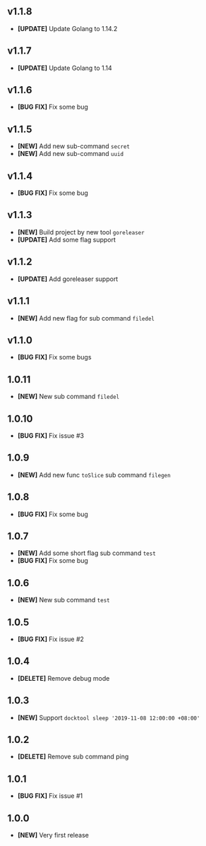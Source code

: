## v1.1.8
- **[UPDATE]** Update Golang to 1.14.2

## v1.1.7
- **[UPDATE]** Update Golang to 1.14

## v1.1.6
- **[BUG FIX]** Fix some bug

## v1.1.5
- **[NEW]** Add new sub-command `secret`
- **[NEW]** Add new sub-command `uuid`

## v1.1.4
- **[BUG FIX]** Fix some bug

## v1.1.3
- **[NEW]** Build project by new tool `goreleaser`
- **[UPDATE]** Add some flag support

## v1.1.2
- **[UPDATE]** Add goreleaser support

## v1.1.1
- **[NEW]** Add new flag for sub command `filedel`

## v1.1.0
- **[BUG FIX]** Fix some bugs

## 1.0.11
- **[NEW]** New sub command `filedel`

## 1.0.10
- **[BUG FIX]** Fix issue #3

## 1.0.9
- **[NEW]** Add new func `toSlice` sub command `filegen`

## 1.0.8
- **[BUG FIX]** Fix some bug

## 1.0.7
- **[NEW]** Add some short flag sub command `test`
- **[BUG FIX]** Fix some bug

## 1.0.6
- **[NEW]** New sub command `test`

## 1.0.5
- **[BUG FIX]** Fix issue #2

## 1.0.4
- **[DELETE]** Remove debug mode

## 1.0.3
- **[NEW]** Support `docktool sleep '2019-11-08 12:00:00 +08:00'`

## 1.0.2
- **[DELETE]** Remove sub command ping

## 1.0.1
- **[BUG FIX]** Fix issue #1

## 1.0.0
- **[NEW]** Very first release
